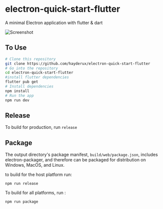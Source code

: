 # electron-quick-start-flutter
A minimal Electron application with flutter & dart

![Screenshot](screenshots/main.png)

## To Use

```bash
# Clone this repository
git clone https://github.com/hayderux/electron-quick-start-flutter
# Go into the repository
cd electron-quick-start-flutter
#install flutter dependencies
flutter pub get
# Install dependencies
npm install
# Run the app
npm run dev
```



 
## Release
To build for production, run `release`


## Package
The output directory's package manifest, `build/web/package.json`, includes electron-packager, and therefore can be packaged for distribution on Windows, MacOS, and Linux.

to build for the host platform run:
``` 
npm run release
```
To build for all platforms, run :

``` 
npm run package
```

